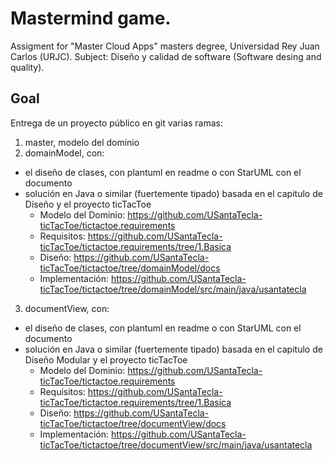 # Mastermind game.

Assigment for "Master Cloud Apps" masters degree, Universidad Rey Juan Carlos (URJC).
Subject: Diseño y calidad de software (Software desing and quality).

## Goal
Entrega de un proyecto público en git varias ramas:
1. master, modelo del dominio
2. domainModel, con:
  - el diseño de clases, con plantuml en readme o con StarUML con el documento  
  - solución en Java o similar (fuertemente tipado) basada en el capitulo de Diseño y el proyecto ticTacToe
    * Modelo del Dominio: https://github.com/USantaTecla-ticTacToe/tictactoe.requirements
    * Requisitos: https://github.com/USantaTecla-ticTacToe/tictactoe.requirements/tree/1.Basica
    * Diseño: https://github.com/USantaTecla-ticTacToe/tictactoe/tree/domainModel/docs
    * Implementación:  https://github.com/USantaTecla-ticTacToe/tictactoe/tree/domainModel/src/main/java/usantatecla
3. documentView, con:
  - el diseño de clases, con plantuml en readme o con StarUML con el documento  
  - solución en Java o similar (fuertemente tipado) basada en el capitulo de Diseño Modular y el proyecto ticTacToe
    * Modelo del Dominio: https://github.com/USantaTecla-ticTacToe/tictactoe.requirements
    * Requisitos: https://github.com/USantaTecla-ticTacToe/tictactoe.requirements/tree/1.Basica
    * Diseño: https://github.com/USantaTecla-ticTacToe/tictactoe/tree/documentView/docs
    * Implementación: https://github.com/USantaTecla-ticTacToe/tictactoe/tree/documentView/src/main/java/usantatecla
